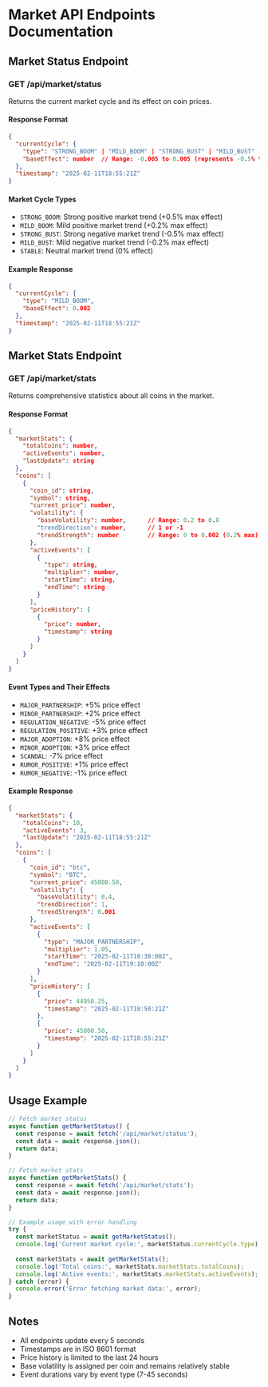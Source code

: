 # Market API Endpoints Documentation

## Market Status Endpoint

### GET /api/market/status

Returns the current market cycle and its effect on coin prices.

#### Response Format
```json
{
  "currentCycle": {
    "type": "STRONG_BOOM" | "MILD_BOOM" | "STRONG_BUST" | "MILD_BUST" | "STABLE",
    "baseEffect": number  // Range: -0.005 to 0.005 (represents -0.5% to 0.5%)
  },
  "timestamp": "2025-02-11T18:55:21Z"
}
```

#### Market Cycle Types
- `STRONG_BOOM`: Strong positive market trend (+0.5% max effect)
- `MILD_BOOM`: Mild positive market trend (+0.2% max effect)
- `STRONG_BUST`: Strong negative market trend (-0.5% max effect)
- `MILD_BUST`: Mild negative market trend (-0.2% max effect)
- `STABLE`: Neutral market trend (0% effect)

#### Example Response
```json
{
  "currentCycle": {
    "type": "MILD_BOOM",
    "baseEffect": 0.002
  },
  "timestamp": "2025-02-11T18:55:21Z"
}
```

## Market Stats Endpoint

### GET /api/market/stats

Returns comprehensive statistics about all coins in the market.

#### Response Format
```json
{
  "marketStats": {
    "totalCoins": number,
    "activeEvents": number,
    "lastUpdate": string
  },
  "coins": [
    {
      "coin_id": string,
      "symbol": string,
      "current_price": number,
      "volatility": {
        "baseVolatility": number,      // Range: 0.2 to 0.8
        "trendDirection": number,      // 1 or -1
        "trendStrength": number        // Range: 0 to 0.002 (0.2% max)
      },
      "activeEvents": [
        {
          "type": string,
          "multiplier": number,
          "startTime": string,
          "endTime": string
        }
      ],
      "priceHistory": [
        {
          "price": number,
          "timestamp": string
        }
      ]
    }
  ]
}
```

#### Event Types and Their Effects
- `MAJOR_PARTNERSHIP`: +5% price effect
- `MINOR_PARTNERSHIP`: +2% price effect
- `REGULATION_NEGATIVE`: -5% price effect
- `REGULATION_POSITIVE`: +3% price effect
- `MAJOR_ADOPTION`: +8% price effect
- `MINOR_ADOPTION`: +3% price effect
- `SCANDAL`: -7% price effect
- `RUMOR_POSITIVE`: +1% price effect
- `RUMOR_NEGATIVE`: -1% price effect

#### Example Response
```json
{
  "marketStats": {
    "totalCoins": 10,
    "activeEvents": 3,
    "lastUpdate": "2025-02-11T18:55:21Z"
  },
  "coins": [
    {
      "coin_id": "btc",
      "symbol": "BTC",
      "current_price": 45000.50,
      "volatility": {
        "baseVolatility": 0.4,
        "trendDirection": 1,
        "trendStrength": 0.001
      },
      "activeEvents": [
        {
          "type": "MAJOR_PARTNERSHIP",
          "multiplier": 1.05,
          "startTime": "2025-02-11T18:30:00Z",
          "endTime": "2025-02-11T19:10:00Z"
        }
      ],
      "priceHistory": [
        {
          "price": 44950.25,
          "timestamp": "2025-02-11T18:50:21Z"
        },
        {
          "price": 45000.50,
          "timestamp": "2025-02-11T18:55:21Z"
        }
      ]
    }
  ]
}
```

## Usage Example

```javascript
// Fetch market status
async function getMarketStatus() {
  const response = await fetch('/api/market/status');
  const data = await response.json();
  return data;
}

// Fetch market stats
async function getMarketStats() {
  const response = await fetch('/api/market/stats');
  const data = await response.json();
  return data;
}

// Example usage with error handling
try {
  const marketStatus = await getMarketStatus();
  console.log('Current market cycle:', marketStatus.currentCycle.type);
  
  const marketStats = await getMarketStats();
  console.log('Total coins:', marketStats.marketStats.totalCoins);
  console.log('Active events:', marketStats.marketStats.activeEvents);
} catch (error) {
  console.error('Error fetching market data:', error);
}
```

## Notes
- All endpoints update every 5 seconds
- Timestamps are in ISO 8601 format
- Price history is limited to the last 24 hours
- Base volatility is assigned per coin and remains relatively stable
- Event durations vary by event type (7-45 seconds)

